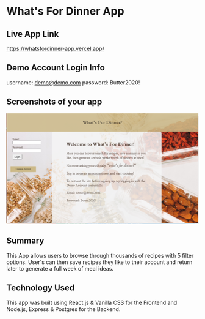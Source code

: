 # What's For Dinner App

## Live App Link

https://whatsfordinner-app.vercel.app/

## Demo Account Login Info

username: demo@demo.com
password: Butter2020!

## Screenshots of your app
![Landing Page Screenshot](src/images/screenshots/landingpage.PNG?raw=true "Landing Page")

## Summary

This App allows users to browse through thousands of recipes with 5 filter options. User's can then save recipes they like to their account and return later to generate a full week of meal ideas.

## Technology Used

This app was built using React.js & Vanilla CSS for the Frontend and Node.js, Express & Postgres for the Backend.

